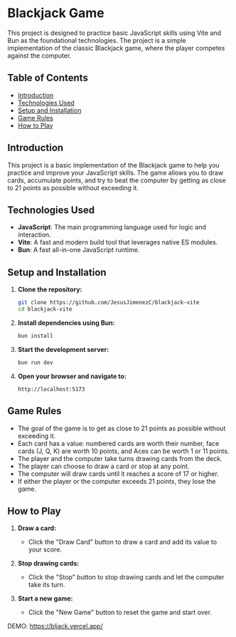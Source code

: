 # Blackjack Game

This project is designed to practice basic JavaScript skills using Vite and Bun as the foundational technologies. The project is a simple implementation of the classic Blackjack game, where the player competes against the computer.

## Table of Contents

- [Introduction](#introduction)
- [Technologies Used](#technologies-used)
- [Setup and Installation](#setup-and-installation)
- [Game Rules](#game-rules)
- [How to Play](#how-to-play)

## Introduction

This project is a basic implementation of the Blackjack game to help you practice and improve your JavaScript skills. The game allows you to draw cards, accumulate points, and try to beat the computer by getting as close to 21 points as possible without exceeding it.

## Technologies Used

- **JavaScript**: The main programming language used for logic and interaction.
- **Vite**: A fast and modern build tool that leverages native ES modules.
- **Bun**: A fast all-in-one JavaScript runtime.

## Setup and Installation

1. **Clone the repository:**

    ```bash
    git clone https://github.com/JesusJimenezC/blackjack-vite
    cd blackjack-vite
    ```

2. **Install dependencies using Bun:**

    ```bash
    bun install
    ```

3. **Start the development server:**

    ```bash
    bun run dev
    ```

4. **Open your browser and navigate to:**

    ```
    http://localhost:5173
    ```

## Game Rules

- The goal of the game is to get as close to 21 points as possible without exceeding it.
- Each card has a value: numbered cards are worth their number, face cards (J, Q, K) are worth 10 points, and Aces can be worth 1 or 11 points.
- The player and the computer take turns drawing cards from the deck.
- The player can choose to draw a card or stop at any point.
- The computer will draw cards until it reaches a score of 17 or higher.
- If either the player or the computer exceeds 21 points, they lose the game.

## How to Play

1. **Draw a card:**
    - Click the "Draw Card" button to draw a card and add its value to your score.

2. **Stop drawing cards:**
    - Click the "Stop" button to stop drawing cards and let the computer take its turn.

3. **Start a new game:**
    - Click the "New Game" button to reset the game and start over.
  

DEMO: https://bljack.vercel.app/
